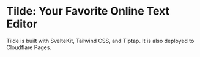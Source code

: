 # Tilde: Your Favorite Online Text Editor

Tilde is built with SvelteKit, Tailwind CSS, and Tiptap. It is also deployed to Cloudflare Pages.
